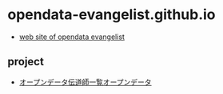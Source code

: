 # opendata-evangelist.github.io

- [web site of opendata evangelist](https://opendata-evangelist.github.io/)

## project

- [オープンデータ伝道師一覧オープンデータ](https://github.com/opendata-evangelist/opendata)
